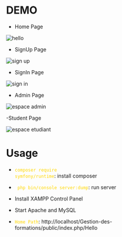 # DEMO
- Home Page
  
![hello](https://github.com/hadil-kortas/Gestion-des-formations/assets/97675597/815eec37-7c95-4233-a4e3-1383a7c7706a)

- SignUp Page

![sign up](https://github.com/hadil-kortas/Gestion-des-formations/assets/97675597/170dd82f-8d10-49d5-83e2-b09c6bc74542)

- SignIn Page

![sign in](https://github.com/hadil-kortas/Gestion-des-formations/assets/97675597/13f2d86b-0a29-49aa-b740-5a4096bfadd0)

- Admin Page 

![espace admin](https://github.com/hadil-kortas/Gestion-des-formations/assets/97675597/60d07c2c-e7ee-4b60-a044-c634b2b62874)

-Student Page

![espace etudiant](https://github.com/hadil-kortas/Gestion-des-formations/assets/97675597/df3c2824-ec7e-4773-b614-823d5b2084d1)

# Usage 
- <code style="color : gold">composer require symfony/runtime</code>: install composer

- <code style="color : gold"> php bin/console server:dump</code>: run server

- Install XAMPP Control Panel

- Start Apache and MySQL

- <code style="color : gold">Home Path</code>: http://localhost/Gestion-des-formations/public/index.php/Hello





